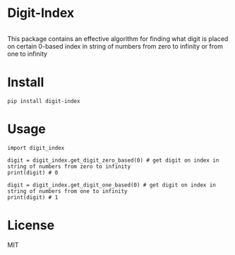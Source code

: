 # Digit-Index 
<a href="https://pypi.org/project/digit-index/"><img alt="" src="https://img.shields.io/badge/pypi-1.0-blue.svg"></a>

This package contains an effective algorithm for finding what
digit is placed on certain 0-based index in string
of numbers from zero to infinity or from one to infinity

# Install
    pip install digit-index
   
# Usage

    import digit_index
    
    digit = digit_index.get_digit_zero_based(0) # get digit on index in string of numbers from zero to infinity 
    print(digit) # 0
    
    digit = digit_index.get_digit_one_based(0) # get digit on index in string of numbers from one to infinity
    print(digit) # 1
    
# License

MIT
